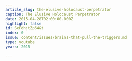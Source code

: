 ```yaml
---
article_slug: the-elusive-holocaust-perpetrator
caption: The Elusive Holocaust Perpetrator
date: 2015-04-28T02:00:00.000Z
highlight: false
id: SxFdhjtZp64&t
index: 0
issue: content/issues/brains-that-pull-the-triggers.md
type: youtube
years: 2015

---
```

